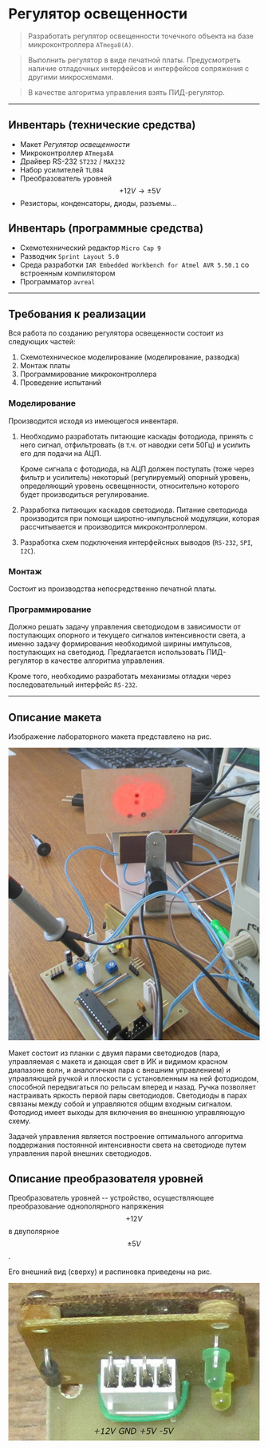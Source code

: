 # Регулятор освещенности

> Разработать регулятор освещенности точечного объекта на базе микроконтроллера `ATmega8(A)`. 

> Выполнить регулятор в виде печатной платы. Предусмотреть наличие отладочных интерфейсов и интерфейсов сопряжения с другими микросхемами.

> В качестве алгоритма управления взять ПИД-регулятор.

---

## Инвентарь (технические средства)

- Макет *Регулятор освещенности*
- Микроконтроллер `ATmega8A`
- Драйвер RS-232 `ST232` / `MAX232`
- Набор усилителей `TL084`
- Преобразователь уровней $$+12V \rightarrow \pm 5V$$
- Резисторы, конденсаторы, диоды, разъемы...

## Инвентарь (программные средства)

- Схемотехнический редактор `Micro Cap 9`
- Разводчик `Sprint Layout 5.0`
- Среда разработки `IAR Embedded Workbench for Atmel AVR 5.50.1` со встроенным компилятором
- Программатор `avreal`

---

## Требования к реализации

Вся работа по созданию регулятора освещенности состоит из следующих частей:

1. Схемотехническое моделирование (моделирование, разводка)
2. Монтаж платы
3. Программирование микроконтроллера
4. Проведение испытаний

### Моделирование

Производится исходя из имеющегося инвентаря.

1. Необходимо разработать питающие каскады фотодиода, принять с него сигнал, отфильтровать (в т.ч. от наводки сети 50Гц) и усилить его для подачи на АЦП.

    Кроме сигнала с фотодиода, на АЦП должен поступать (тоже через фильтр и усилитель) некоторый (регулируемый) опорный уровень, определяющий уровень освещенности, относительно которого будет производиться регулирование.

2. Разработка питающих каскадов светодиода. Питание светодиода производится при помощи широтно-импульсной модуляции, которая рассчитывается и производится микроконтроллером.

3. Разработка схем подключения интерфейсных выводов (`RS-232`, `SPI`, `I2C`).

### Монтаж

Состоит из производства непосредственно печатной платы.

### Программирование

Должно решать задачу управления светодиодом в зависимости от поступающих опорного и текущего сигналов интенсивности света, а именно задачу формирования необходимой ширины импульсов, поступающих на светодиод. Предлагается использовать ПИД-регулятор в качестве алгоритма управления.

Кроме того, необходимо разработать механизмы отладки через последовательный интерфейс `RS-232`.

---

## Описание макета

Изображение лабораторного макета представлено на рис.

![Изображение макета](/img/act-photo/model.jpg)

Макет состоит из планки с двумя парами светодиодов (пара, управляемая с макета и дающая свет в ИК и видимом красном диапазоне волн, и аналогичная пара с внешним управлением) и управляющей ручкой и плоскости с установленным на ней фотодиодом, способной передвигаться по рельсам вперед и назад. Ручка позволяет настраивать яркость первой пары светодиодов. Светодиоды в парах связаны между собой и управляются общим входным сигналом. Фотодиод имеет выходы для включения во внешнюю управляющую схему.

Задачей управления является построение оптимального алгоритма поддержания постоянной интенсивности света на светодиоде путем управления парой внешних светодиодов.

## Описание преобразователя уровней

Преобразователь уровней -- устройство, осуществляющее преобразование однополярного напряжения $$+12V$$ в двуполярное $$\pm 5V$$.

Его внешний вид (сверху) и распиновка приведены на рис.

![Преобразователь уровней](/img/act-photo/voltage-transformer.png)